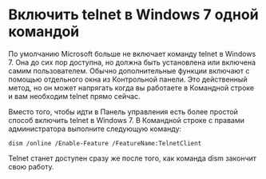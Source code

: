 # Включить telnet в Windows 7 одной командой
По умолчанию Microsoft больше не включает команду telnet в Windows 7. Она до сих пор доступна, но должна быть установлена или включена самим пользователем. Обычно дополнительные функции включают с помощью отдельного окна из Контрольной панели. Это действенный метод, но он может напрягать когда вы работаете в Командной строке и вам необходим telnet прямо сейчас.

Вместо того, чтобы идти в Панель управления есть более простой способ включить telnet в Windows 7. В Командной строке с правами администратора выполните следующую команду:
```
dism /online /Enable-Feature /FeatureName:TelnetClient
```
Telnet станет доступен сразу же после того, как команда dism закончит свою работу.

